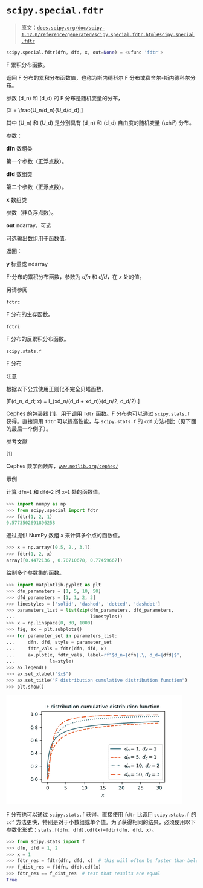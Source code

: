 # `scipy.special.fdtr`

> 原文：[`docs.scipy.org/doc/scipy-1.12.0/reference/generated/scipy.special.fdtr.html#scipy.special.fdtr`](https://docs.scipy.org/doc/scipy-1.12.0/reference/generated/scipy.special.fdtr.html#scipy.special.fdtr)

```py
scipy.special.fdtr(dfn, dfd, x, out=None) = <ufunc 'fdtr'>
```

F 累积分布函数。

返回 F 分布的累积分布函数值，也称为斯内德科尔 F 分布或费舍尔-斯内德科尔分布。

参数 \(d_n\) 和 \(d_d\) 的 F 分布是随机变量的分布，

\[X = \frac{U_n/d_n}{U_d/d_d},\]

其中 \(U_n\) 和 \(U_d\) 是分别具有 \(d_n\) 和 \(d_d\) 自由度的随机变量 \(\chi²\) 分布。

参数：

**dfn** 数组类

第一个参数（正浮点数）。

**dfd** 数组类

第二个参数（正浮点数）。

**x** 数组类

参数（非负浮点数）。

**out** ndarray，可选

可选输出数组用于函数值。

返回：

**y** 标量或 ndarray

F-分布的累积分布函数，参数为 *dfn* 和 *dfd*，在 *x* 处的值。

另请参阅

`fdtrc`

F 分布的生存函数。

`fdtri`

F 分布的反累积分布函数。

`scipy.stats.f`

F 分布

注意

根据以下公式使用正则化不完全贝塔函数，

\[F(d_n, d_d; x) = I_{xd_n/(d_d + xd_n)}(d_n/2, d_d/2).\]

Cephes 的包装器 [[1]](#rb06369a6f578-1)，用于调用 `fdtr` 函数。F 分布也可以通过 `scipy.stats.f` 获得。直接调用 `fdtr` 可以提高性能，与 `scipy.stats.f` 的 `cdf` 方法相比（见下面的最后一个例子）。

参考文献

[1]

Cephes 数学函数库，[`www.netlib.org/cephes/`](http://www.netlib.org/cephes/)

示例

计算 `dfn=1` 和 `dfd=2` 时 `x=1` 处的函数值。

```py
>>> import numpy as np
>>> from scipy.special import fdtr
>>> fdtr(1, 2, 1)
0.5773502691896258 
```

通过提供 NumPy 数组 *x* 来计算多个点的函数值。

```py
>>> x = np.array([0.5, 2., 3.])
>>> fdtr(1, 2, x)
array([0.4472136 , 0.70710678, 0.77459667]) 
```

绘制多个参数集的函数。

```py
>>> import matplotlib.pyplot as plt
>>> dfn_parameters = [1, 5, 10, 50]
>>> dfd_parameters = [1, 1, 2, 3]
>>> linestyles = ['solid', 'dashed', 'dotted', 'dashdot']
>>> parameters_list = list(zip(dfn_parameters, dfd_parameters,
...                            linestyles))
>>> x = np.linspace(0, 30, 1000)
>>> fig, ax = plt.subplots()
>>> for parameter_set in parameters_list:
...     dfn, dfd, style = parameter_set
...     fdtr_vals = fdtr(dfn, dfd, x)
...     ax.plot(x, fdtr_vals, label=rf"$d_n={dfn},\, d_d={dfd}$",
...             ls=style)
>>> ax.legend()
>>> ax.set_xlabel("$x$")
>>> ax.set_title("F distribution cumulative distribution function")
>>> plt.show() 
```

![../../_images/scipy-special-fdtr-1_00_00.png](img/feba8d7218da509ecefdcdf35d487ed1.png)

F 分布也可以通过 `scipy.stats.f` 获得。直接使用 `fdtr` 比调用 `scipy.stats.f` 的 `cdf` 方法更快，特别是对于小数组或单个值。为了获得相同的结果，必须使用以下参数化形式：`stats.f(dfn, dfd).cdf(x)=fdtr(dfn, dfd, x)`。

```py
>>> from scipy.stats import f
>>> dfn, dfd = 1, 2
>>> x = 1
>>> fdtr_res = fdtr(dfn, dfd, x)  # this will often be faster than below
>>> f_dist_res = f(dfn, dfd).cdf(x)
>>> fdtr_res == f_dist_res  # test that results are equal
True 
```
